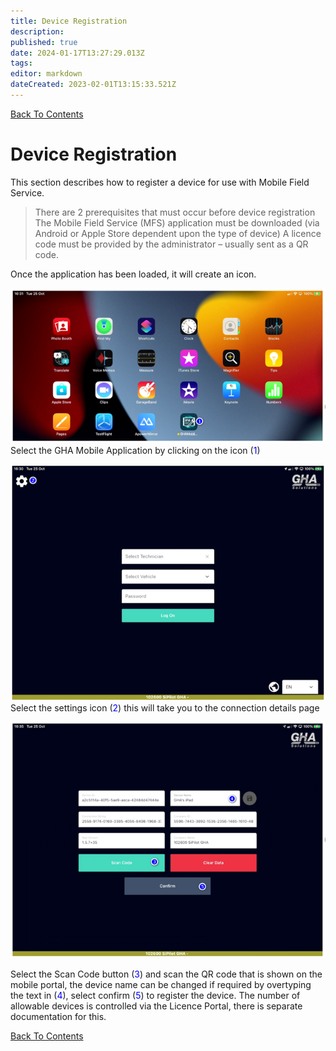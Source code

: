 ```yaml
---
title: Device Registration
description: 
published: true
date: 2024-01-17T13:27:29.013Z
tags: 
editor: markdown
dateCreated: 2023-02-01T13:15:33.521Z
---
```


[Back To Contents](.)

# <div id="test"> Device Registration </div>

This section describes how to register a device for use with Mobile Field Service.
>There are 2 prerequisites that must occur before device registration 
The Mobile Field Service (MFS) application must be downloaded (via Android or Apple Store dependent upon the type of device) 
A licence code must be provided by the administrator – usually sent as a QR code.

Once the application has been loaded, it will create an icon.

![device_registration1.png](/device_registration1.png)
Select the GHA Mobile Application by clicking on the icon (<span style="color:blue">1</span>)

![device_registration2.png](/device_registration2.png)
Select the settings icon (<span style="color:blue">2</span>) this will take you to the connection details page

![device_registration3.png](/device_registration3.png)

Select the Scan Code button (<span style="color:blue">3</span>) and scan the QR code that is shown on the mobile portal, the device name can be changed if required by overtyping the text in (<span style="color:blue">4</span>), select confirm (<span style="color:blue">5</span>) to register the device.
The number of allowable devices is controlled via the Licence Portal, there is separate documentation for this.

[Back To Contents](.)